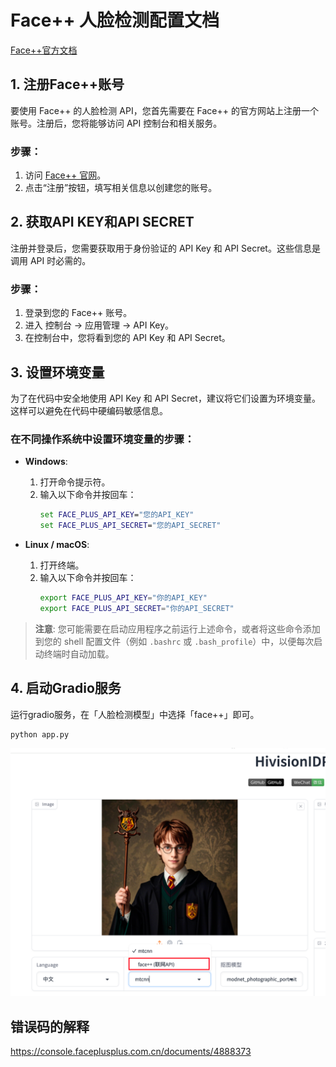# Face++ 人脸检测配置文档

[Face++官方文档](https://console.faceplusplus.com.cn/documents/4888373)

## 1. 注册Face++账号
要使用 Face++ 的人脸检测 API，您首先需要在 Face++ 的官方网站上注册一个账号。注册后，您将能够访问 API 控制台和相关服务。

### 步骤：
1. 访问 [Face++ 官网](https://www.faceplusplus.com.cn/)。
2. 点击“注册”按钮，填写相关信息以创建您的账号。

## 2. 获取API KEY和API SECRET
注册并登录后，您需要获取用于身份验证的 API Key 和 API Secret。这些信息是调用 API 时必需的。

### 步骤：
1. 登录到您的 Face++ 账号。
2. 进入 控制台 -> 应用管理 -> API Key。
3. 在控制台中，您将看到您的 API Key 和 API Secret。

## 3. 设置环境变量
为了在代码中安全地使用 API Key 和 API Secret，建议将它们设置为环境变量。这样可以避免在代码中硬编码敏感信息。

### 在不同操作系统中设置环境变量的步骤：
- **Windows**:
    1. 打开命令提示符。
    2. 输入以下命令并按回车：
       ```cmd
       set FACE_PLUS_API_KEY="您的API_KEY"
       set FACE_PLUS_API_SECRET="您的API_SECRET"
       ```

- **Linux / macOS**:
    1. 打开终端。
    2. 输入以下命令并按回车：
       ```bash
       export FACE_PLUS_API_KEY="你的API_KEY"
       export FACE_PLUS_API_SECRET="你的API_SECRET"
       ```

> **注意**: 您可能需要在启动应用程序之前运行上述命令，或者将这些命令添加到您的 shell 配置文件（例如 `.bashrc` 或 `.bash_profile`）中，以便每次启动终端时自动加载。

## 4. 启动Gradio服务

运行gradio服务，在「人脸检测模型」中选择「face++」即可。

```bash
python app.py
```

![alt text](../assets/face++.png)

## 错误码的解释

https://console.faceplusplus.com.cn/documents/4888373